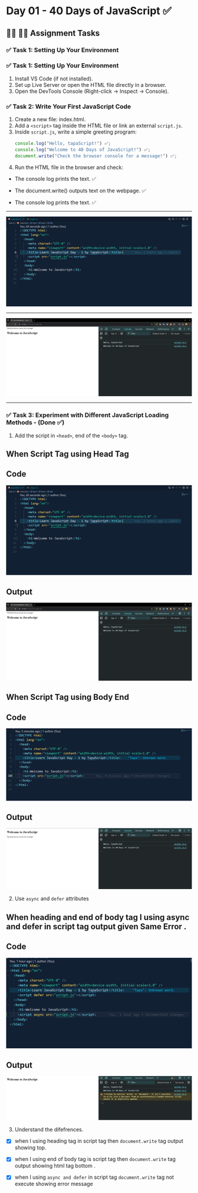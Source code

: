 # Day 01 - 40 Days of JavaScript ✅

## 👩‍💻 🧑‍💻 Assignment Tasks

### ✅ Task 1: Setting Up Your Environment

### ✅ Task 1: Setting Up Your Environment

1. Install VS Code (if not installed).
2. Set up Live Server or open the HTML file directly in a browser.
3. Open the DevTools Console (Right-click → Inspect → Console).

### ✅ Task 2: Write Your First JavaScript Code

1. Create a new file: index.html.
2. Add a `<script>` tag inside the HTML file or link an external `script.js`.
3. Inside `script.js`, write a simple greeting program:
   ```js
   console.log("Hello, tapaScript!") ✅;
   console.log("Welcome to 40 Days of JavaScript!") ✅;
   document.write("Check the browser console for a message!") ✅;
   ```
4. Run the HTML file in the browser and check:

- The console log prints the text. ✅
- The document.write() outputs text on the webpage. ✅

- The console log prints the text. ✅

---

![task-one-code](task-01%20code.png)

---

![task-one-output](task-01%20output.png)

---

### ✅ Task 3: Experiment with Different JavaScript Loading Methods - (Done ✅)

1. Add the script in `<head>`, end of the `<body>` tag.

## When Script Tag using Head Tag

## Code

![task-2](./task-01%20code.png)

## Output

![task-2](./task-01%20output.png)

## When Script Tag using Body End

## Code

![Task-2](./task-2-code.png)

## Output

![Task-2](./task2-output.png)

2. Use `async` and `defer` attributes

## When heading and end of body tag I using async and defer in script tag output given Same Error .

## Code

![Code](./async%20and%20defer.png)

## Output

![Output](error.png)

3. Understand the difefrences.

- [x] when I using heading tag in script tag then `document.write` tag output showing top.
- [x] when I using end of body tag is script tag then `document.write` tag output showing html tag bottom .

- [x] when I using `async and defer` in script tag `document.write` tag not execute showing error message
